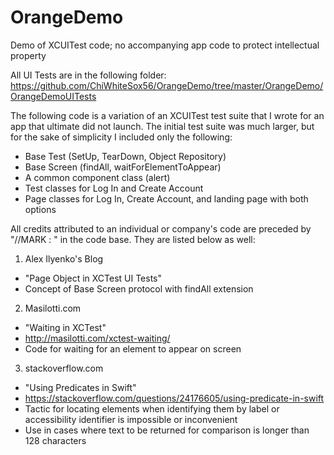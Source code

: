 # OrangeDemo
Demo of XCUITest code; no accompanying app code to protect intellectual property

All UI Tests are in the following folder: https://github.com/ChiWhiteSox56/OrangeDemo/tree/master/OrangeDemo/OrangeDemoUITests

The following code is a variation of an XCUITest test suite that I wrote for an app that ultimate did not launch. The initial test suite was much larger, but for the sake of simplicity I included only the following: 
- Base Test (SetUp, TearDown, Object Repository)
- Base Screen (findAll, waitForElementToAppear)
- A common component class (alert)
- Test classes for Log In and Create Account
- Page classes for Log In, Create Account, and landing page with both options 

All credits attributed to an individual or company's code are preceded by "//MARK : " in the code base. They are listed below as well:

1. Alex Ilyenko's Blog
- "Page Object in XCTest UI Tests"
- Concept of Base Screen protocol with findAll extension

2. Masilotti.com
- "Waiting in XCTest"
- http://masilotti.com/xctest-waiting/
- Code for waiting for an element to appear on screen

3. stackoverflow.com
- "Using Predicates in Swift"
- https://stackoverflow.com/questions/24176605/using-predicate-in-swift
- Tactic for locating elements when identifying them by label or accessibility identifier is impossible or inconvenient
- Use in cases where text to be returned for comparison is longer than 128 characters
